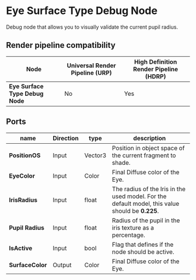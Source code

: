 # Eye Surface Type Debug Node

Debug node that allows you to visually validate the current pupil radius.

## Render pipeline compatibility

| **Node**                        | **Universal Render Pipeline (URP)** | **High Definition Render Pipeline (HDRP)** |
| ------------------------------- | ----------------------------------- | ------------------------------------------ |
| **Eye Surface Type Debug Node** | No                                  | Yes                                        |

## Ports

| name             | **Direction** | type    | description                                                  |
| ---------------- | ------------- | ------- | ------------------------------------------------------------ |
| **PositionOS**   | Input         | Vector3 | Position in object space of the current fragment to shade.   |
| **EyeColor**     | Input         | Color   | Final Diffuse color of the Eye.                              |
| **IrisRadius**   | Input         | float   | The radius of the Iris in the used model. For the default model, this value should be **0.225**. |
| **Pupil Radius** | Input         | float   | Radius of the pupil in the iris texture as a percentage.     |
| **IsActive**     | Input         | bool    | Flag that defines if the node should be active.              |
| **SurfaceColor** | Output        | Color   | Final Diffuse color of the Eye.                              |
